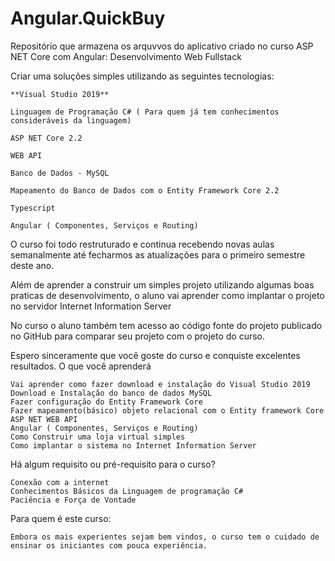 # Angular.QuickBuy
Repositório que armazena os arquvvos do aplicativo criado no curso ASP NET Core com Angular: Desenvolvimento Web Fullstack

Criar uma soluções simples utilizando as seguintes tecnologias:

    **Visual Studio 2019**

    Linguagem de Programação C# ( Para quem já tem conhecimentos consideráveis da linguagem)

    ASP NET Core 2.2

    WEB API

    Banco de Dados - MySQL

    Mapeamento do Banco de Dados com o Entity Framework Core 2.2

    Typescript

    Angular ( Componentes, Serviços e Routing)

O curso foi todo restruturado e continua recebendo novas aulas semanalmente até fecharmos as atualizações para o primeiro semestre deste ano.

Além de aprender a construir um simples projeto utilizando algumas boas praticas de desenvolvimento, o aluno vai aprender como implantar o projeto no servidor Internet Information Server

No curso o aluno também tem acesso ao código fonte do projeto publicado no GitHub para comparar seu projeto com o projeto do curso.

Espero sinceramente que você goste do curso e conquiste excelentes resultados.
O que você aprenderá

    Vai aprender como fazer download e instalação do Visual Studio 2019
    Download e Instalação do banco de dados MySQL
    Fazer configuração do Entity Framework Core
    Fazer mapeamento(básico) objeto relacional com o Entity framework Core
    ASP NET WEB API
    Angular ( Componentes, Serviços e Routing)
    Como Construir uma loja virtual simples
    Como implantar o sistema no Internet Information Server

Há algum requisito ou pré-requisito para o curso?

    Conexão com a internet
    Conhecimentos Básicos da Linguagem de programação C#
    Paciência e Força de Vontade

Para quem é este curso:

    Embora os mais experientes sejam bem vindos, o curso tem o cuidado de ensinar os iniciantes com pouca experiência.
